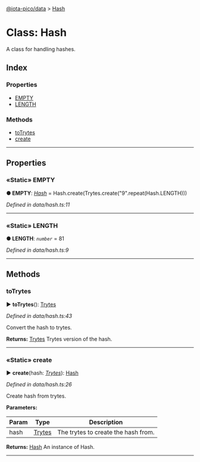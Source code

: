 [@iota-pico/data](../README.md) > [Hash](../classes/hash.md)



# Class: Hash


A class for handling hashes.

## Index

### Properties

* [EMPTY](hash.md#empty)
* [LENGTH](hash.md#length)


### Methods

* [toTrytes](hash.md#totrytes)
* [create](hash.md#create)



---
## Properties
<a id="empty"></a>

### «Static» EMPTY

**●  EMPTY**:  *[Hash](hash.md)*  =  Hash.create(Trytes.create("9".repeat(Hash.LENGTH)))

*Defined in data/hash.ts:11*





___

<a id="length"></a>

### «Static» LENGTH

**●  LENGTH**:  *`number`*  = 81

*Defined in data/hash.ts:9*





___


## Methods
<a id="totrytes"></a>

###  toTrytes

► **toTrytes**(): [Trytes](trytes.md)



*Defined in data/hash.ts:43*



Convert the hash to trytes.




**Returns:** [Trytes](trytes.md)
Trytes version of the hash.






___

<a id="create"></a>

### «Static» create

► **create**(hash: *[Trytes](trytes.md)*): [Hash](hash.md)



*Defined in data/hash.ts:26*



Create hash from trytes.


**Parameters:**

| Param | Type | Description |
| ------ | ------ | ------ |
| hash | [Trytes](trytes.md)   |  The trytes to create the hash from. |





**Returns:** [Hash](hash.md)
An instance of Hash.






___


